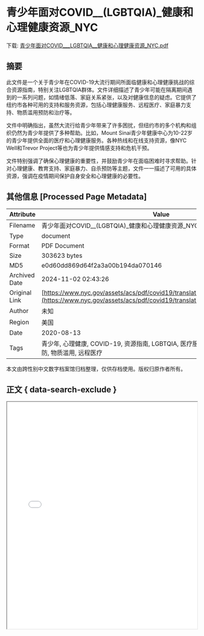 # 青少年面对COVID__(LGBTQIA)_健康和心理健康资源_NYC

<!-- tcd_download_link -->
下载: <a href="青少年面对COVID___LGBTQIA__健康和心理健康资源_NYC.pdf" download>青少年面对COVID___LGBTQIA__健康和心理健康资源_NYC.pdf</a>
<!-- tcd_download_link_end -->

## 摘要

<!-- tcd_abstract -->
此文件是一个关于青少年在COVID-19大流行期间所面临健康和心理健康挑战的综合资源指南，特别关注LGBTQIA群体。文件详细描述了青少年可能在隔离期间遇到的一系列问题，如情绪低落、家庭关系紧张，以及对健康信息的疑虑。它提供了纽约市各种可用的支持和服务资源，包括心理健康服务、远程医疗、家庭暴力支持、物质滥用预防和治疗等。

文件中明确指出，虽然大流行给青少年带来了许多困扰，但纽约市的多个机构和组织仍然为青少年提供了多种帮助。比如，Mount Sinai青少年健康中心为10-22岁的青少年提供全面的医疗和心理健康服务。各种热线和在线支持资源，像NYC Well和Trevor Project等也为青少年提供情感支持和危机干预。

文件特别强调了确保心理健康的重要性，并鼓励青少年在面临困难时寻求帮助。针对心理健康、教育支持、家庭暴力、自杀预防等主题，文件一一描述了可用的具体资源，强调在疫情期间保护自身安全和心理健康的必要性。

<!-- tcd_abstract_end -->

## 其他信息 [Processed Page Metadata]

| Attribute       | Value                                  |
|-----------------|----------------------------------------|
| Filename        | 青少年面对COVID__(LGBTQIA)_健康和心理健康资源_NYC.pdf                             |
| Type            | document                                 |
| Format          | PDF Document                               |
| Size            | 303623 bytes                           |
| MD5             | e0d60dd869d64f2a3a00b194da070146                                  |
| Archived Date   | 2024-11-02 02:43:26                             |
| Original Link   | [https://www.nyc.gov/assets/acs/pdf/covid19/translations/teenstakeoncovidsc.pdf](https://www.nyc.gov/assets/acs/pdf/covid19/translations/teenstakeoncovidsc.pdf)                         |
| Author          | 未知                               |
| Region          | 美国                               |
| Date            | 2020-08-13                                 |
| Tags            | 青少年, 心理健康, COVID-19, 资源指南, LGBTQIA, 医疗服务, 社区支持, 家庭暴力, 自杀预防, 物质滥用, 远程医疗                                 |

本文由跨性别中文数字档案馆归档整理，仅供存档使用。版权归原作者所有。


## 正文 { data-search-exclude }

<!-- tcd_main_text -->
<iframe src="../青少年面对COVID___LGBTQIA__健康和心理健康资源_NYC.pdf" width="100%" height="600px">
    <p>无法显示PDF，请下载查看。</p>
</iframe>
<!-- tcd_main_text_end -->


